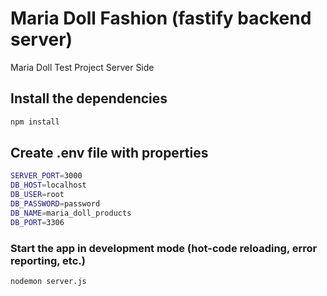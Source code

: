 # Maria Doll Fashion (fastify backend server)

Maria Doll Test Project Server Side

## Install the dependencies
```bash
npm install
```

## Create .env file with properties
```bash
SERVER_PORT=3000
DB_HOST=localhost
DB_USER=root
DB_PASSWORD=password
DB_NAME=maria_doll_products
DB_PORT=3306
```


### Start the app in development mode (hot-code reloading, error reporting, etc.)
```bash
nodemon server.js
```
